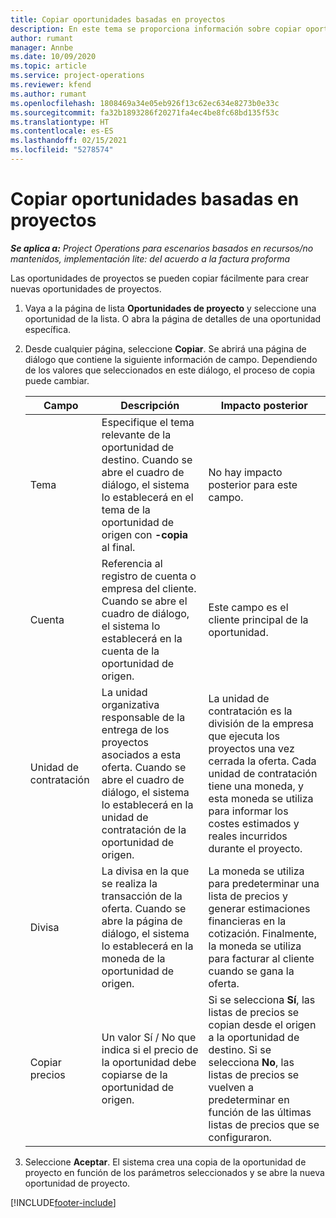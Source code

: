 ```yaml
---
title: Copiar oportunidades basadas en proyectos
description: En este tema se proporciona información sobre copiar oportunidades basadas en proyectos en Project Operations.
author: rumant
manager: Annbe
ms.date: 10/09/2020
ms.topic: article
ms.service: project-operations
ms.reviewer: kfend
ms.author: rumant
ms.openlocfilehash: 1808469a34e05eb926f13c62ec634e8273b0e33c
ms.sourcegitcommit: fa32b1893286f20271fa4ec4be8fc68bd135f53c
ms.translationtype: HT
ms.contentlocale: es-ES
ms.lasthandoff: 02/15/2021
ms.locfileid: "5278574"
---
```

# <a name="copy-project-based-opportunities"></a>Copiar oportunidades basadas en proyectos

_**Se aplica a:** Project Operations para escenarios basados en recursos/no mantenidos, implementación lite: del acuerdo a la factura proforma_


Las oportunidades de proyectos se pueden copiar fácilmente para crear nuevas oportunidades de proyectos. 

1. Vaya a la página de lista **Oportunidades de proyecto** y seleccione una oportunidad de la lista. O abra la página de detalles de una oportunidad específica. 
2. Desde cualquier página, seleccione **Copiar**. Se abrirá una página de diálogo que contiene la siguiente información de campo. Dependiendo de los valores que seleccionados en este diálogo, el proceso de copia puede cambiar.

    | **Campo** | **Descripción** | **Impacto posterior** |
    | --- | --- | --- |
    | Tema | Especifique el tema relevante de la oportunidad de destino. Cuando se abre el cuadro de diálogo, el sistema lo establecerá en el tema de la oportunidad de origen con **-copia** al final. | No hay impacto posterior para este campo. |
    | Cuenta | Referencia al registro de cuenta o empresa del cliente. Cuando se abre el cuadro de diálogo, el sistema lo establecerá en la cuenta de la oportunidad de origen. | Este campo es el cliente principal de la oportunidad. |
    | Unidad de contratación | La unidad organizativa responsable de la entrega de los proyectos asociados a esta oferta. Cuando se abre el cuadro de diálogo, el sistema lo establecerá en la unidad de contratación de la oportunidad de origen. | La unidad de contratación es la división de la empresa que ejecuta los proyectos una vez cerrada la oferta. Cada unidad de contratación tiene una moneda, y esta moneda se utiliza para informar los costes estimados y reales incurridos durante el proyecto. |
    | Divisa | La divisa en la que se realiza la transacción de la oferta. Cuando se abre la página de diálogo, el sistema lo establecerá en la moneda de la oportunidad de origen. | La moneda se utiliza para predeterminar una lista de precios y generar estimaciones financieras en la cotización. Finalmente, la moneda se utiliza para facturar al cliente cuando se gana la oferta. |
    | Copiar precios | Un valor Sí / No que indica si el precio de la oportunidad debe copiarse de la oportunidad de origen. | Si se selecciona **Sí**, las listas de precios se copian desde el origen a la oportunidad de destino. Si se selecciona **No**, las listas de precios se vuelven a predeterminar en función de las últimas listas de precios que se configuraron. |

3. Seleccione **Aceptar**. El sistema crea una copia de la oportunidad de proyecto en función de los parámetros seleccionados y se abre la nueva oportunidad de proyecto.


[!INCLUDE[footer-include](../includes/footer-banner.md)]